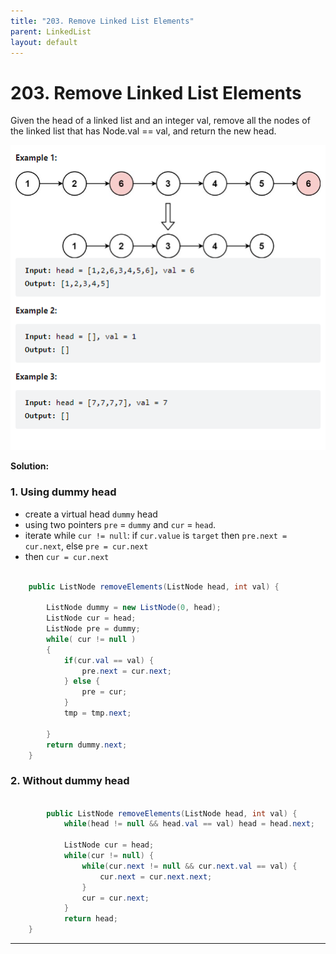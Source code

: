 ```yaml
---
title: "203. Remove Linked List Elements"
parent: LinkedList
layout: default
---
```


# 203. Remove Linked List Elements

Given the head of a linked list and an integer val, remove all the nodes of the linked list that has Node.val == val, and return the new head.

![Example](../../assets/203.png)

**Solution:**

### 1. Using dummy head

- create a virtual head `dummy` head
- using two pointers `pre` = `dummy` and `cur` = `head`.
- iterate while `cur != null`: if `cur.value` is `target` then `pre.next = cur.next`, else `pre = cur.next`
- then `cur = cur.next`

```java

    public ListNode removeElements(ListNode head, int val) {

        ListNode dummy = new ListNode(0, head);
        ListNode cur = head;
        ListNode pre = dummy;
        while( cur != null )
        {
            if(cur.val == val) {
                pre.next = cur.next;
            } else {
                pre = cur;
            }
            tmp = tmp.next;

        }
        return dummy.next;
    }

```

### 2. Without dummy head

```java

        public ListNode removeElements(ListNode head, int val) {
            while(head != null && head.val == val) head = head.next;

            ListNode cur = head;
            while(cur != null) {
                while(cur.next != null && cur.next.val == val) {
                    cur.next = cur.next.next;
                }
                cur = cur.next;
            }
            return head;
    }

```

---
